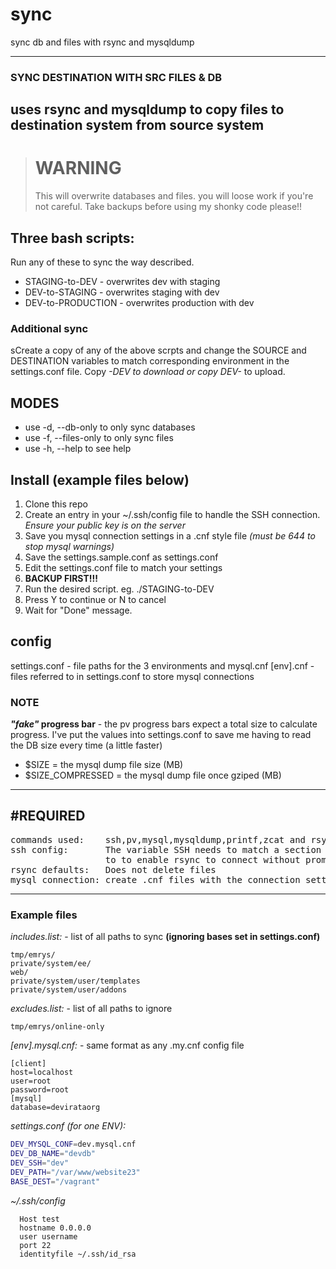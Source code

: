 # sync
sync db and files with rsync and mysqldump
***
### SYNC DESTINATION WITH SRC FILES & DB
uses rsync and mysqldump to copy files to
destination system from source system
---

> # WARNING
> This will overwrite databases and files. you will loose work if you're not careful.
> Take backups before using my shonky code please!!

## Three bash scripts:
Run any of these to sync the way described. 
- STAGING-to-DEV - overwrites dev with staging
- DEV-to-STAGING - overwrites staging with dev
- DEV-to-PRODUCTION - overwrites production with dev
### Additional sync
sCreate a copy of any of the above scrpts and change the SOURCE and DESTINATION variables to match corresponding environment in the settings.conf file. Copy *-DEV to download or copy DEV-* to upload.


## MODES
- use -d, --db-only to only sync databases
- use -f, --files-only to only sync files
- use -h, --help to see help


## Install (example files below)
1. Clone this repo
2. Create an entry in your ~/.ssh/config file to handle the SSH connection. *Ensure your public key is on the server*
3. Save you mysql connection settings in a .cnf style file *(must be 644 to stop mysql warnings)*
4. Save the settings.sample.conf as settings.conf
5. Edit the settings.conf file to match your settings
6. **BACKUP FIRST!!!**
7. Run the desired script. eg. ./STAGING-to-DEV
8. Press Y to continue or N to cancel
9. Wait for "Done" message.


## config
settings.conf - file paths for the 3 environments and mysql.cnf
[env].cnf - files referred to in settings.conf to store mysql connections

### NOTE
***"fake"* progress bar** - the pv progress bars expect a total size to calculate progress.
I've put the values into settings.conf to save me having to read the DB size every time (a little faster)

- $SIZE = the mysql dump file size (MB)
- $SIZE_COMPRESSED = the mysql dump file once gziped (MB)


---
## #REQUIRED
<pre>
commands used:    ssh,pv,mysql,mysqldump,printf,zcat and rsync
ssh config:       The variable SSH needs to match a section of ssh config to
                  to to enable rsync to connect without prompting.
rsync defaults:   Does not delete files
mysql connection: create .cnf files with the connection settings DB_SRC and DB_DEST
</pre>


---
### Example files

*includes.list:* - list of all paths to sync **(ignoring bases set in settings.conf)**
```
tmp/emrys/
private/system/ee/
web/
private/system/user/templates
private/system/user/addons
```

*excludes.list:* - list of all paths to ignore
```
tmp/emrys/online-only
```

*[env].mysql.cnf:* - same format as any .my.cnf config file
```
[client]
host=localhost 
user=root 
password=root
[mysql]
database=devirataorg
```

*settings.conf (for one ENV):*
```bash
DEV_MYSQL_CONF=dev.mysql.cnf
DEV_DB_NAME="devdb"
DEV_SSH="dev"
DEV_PATH="/var/www/website23"
BASE_DEST="/vagrant"
```

*~/.ssh/config*
```
  Host test
  hostname 0.0.0.0
  user username
  port 22
  identityfile ~/.ssh/id_rsa
```